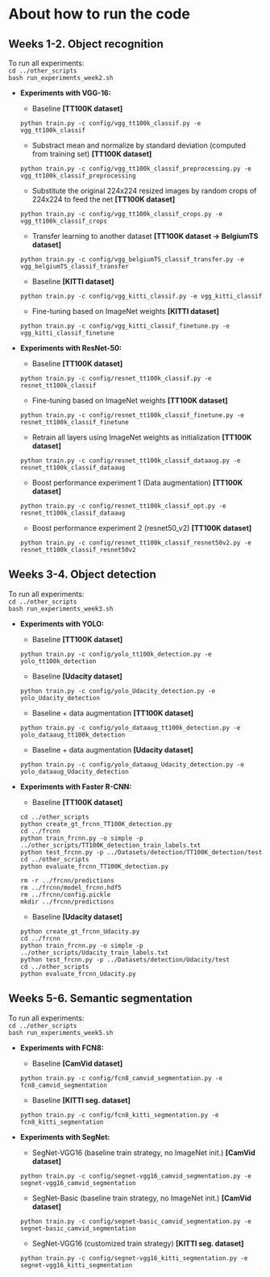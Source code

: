 # About how to run the code

## Weeks 1-2. Object recognition

To run all experiments:  
    ```
    cd ../other_scripts  
    ```    
    ```
    bash run_experiments_week2.sh
    ```

- **Experiments with VGG-16:**    
 
    - Baseline **[TT100K dataset]**
    ```
    python train.py -c config/vgg_tt100k_classif.py -e vgg_tt100k_classif 
    ```
    
    - Substract mean and normalize by standard deviation (computed from training set)  **[TT100K dataset]**
    ```
    python train.py -c config/vgg_tt100k_classif_preprocessing.py -e vgg_tt100k_classif_preprocessing
    ```
    
    - Substitute the original 224x224 resized images by random crops of 224x224 to feed the net **[TT100K dataset]**
    ```
    python train.py -c config/vgg_tt100k_classif_crops.py -e vgg_tt100k_classif_crops
    ```
    
    - Transfer learning to another dataset **[TT100K dataset -> BelgiumTS dataset]**
    ```
    python train.py -c config/vgg_belgiumTS_classif_transfer.py -e vgg_belgiumTS_classif_transfer
    ```
    
    - Baseline **[KITTI dataset]**
    ```
    python train.py -c config/vgg_kitti_classif.py -e vgg_kitti_classif
    ``` 
   
    - Fine-tuning based on ImageNet weights  **[KITTI dataset]**
    ```
    python train.py -c config/vgg_kitti_classif_finetune.py -e vgg_kitti_classif_finetune
    ``` 

 - **Experiments with ResNet-50:**   

    - Baseline **[TT100K dataset]**
    ```
    python train.py -c config/resnet_tt100k_classif.py -e resnet_tt100k_classif
    ```  

    - Fine-tuning based on ImageNet weights **[TT100K dataset]**
    ```
    python train.py -c config/resnet_tt100k_classif_finetune.py -e resnet_tt100k_classif_finetune
    ```  
    
    - Retrain all layers using ImageNet weights as initialization **[TT100K dataset]**
    ```
    python train.py -c config/resnet_tt100k_classif_dataaug.py -e resnet_tt100k_classif_dataaug
    ```   
    
    - Boost performance experiment 1 (Data augmentation) **[TT100K dataset]**
    ```
    python train.py -c config/resnet_tt100k_classif_opt.py -e resnet_tt100k_classif_dataaug
    ```  
    
    - Boost performance experiment 2 (resnet50_v2) **[TT100K dataset]**
    ```
    python train.py -c config/resnet_tt100k_classif_resnet50v2.py -e resnet_tt100k_classif_resnet50v2
    ```  

## Weeks 3-4. Object detection

To run all experiments:  
    ```
    cd ../other_scripts  
    ```    
    ```
    bash run_experiments_week3.sh
    ```

- **Experiments with YOLO:**    
 
    - Baseline **[TT100K dataset]**
    ```
    python train.py -c config/yolo_tt100k_detection.py -e yolo_tt100k_detection 
    ```
    
    - Baseline  **[Udacity dataset]**
    ```
    python train.py -c config/yolo_Udacity_detection.py -e yolo_Udacity_detection  
    ```    

    - Baseline + data augmentation **[TT100K dataset]**
    ```
    python train.py -c config/yolo_dataaug_tt100k_detection.py -e yolo_dataaug_tt100k_detection
    ```
    
    - Baseline + data augmentation  **[Udacity dataset]**
    ```
    python train.py -c config/yolo_dataaug_Udacity_detection.py -e yolo_dataaug_Udacity_detection  
    ```   
    
- **Experiments with Faster R-CNN:**  

    - Baseline **[TT100K dataset]**
    ```
    cd ../other_scripts  
    python create_gt_frcnn_TT100K_detection.py
    cd ../frcnn
    python train_frcnn.py -o simple -p ../other_scripts/TT100K_detection_train_labels.txt
    python test_frcnn.py -p ../Datasets/detection/TT100K_detection/test
    cd ../other_scripts
    python evaluate_frcnn_TT100K_detection.py
    ```  
    ```  
    rm -r ../frcnn/predictions
    rm ../frcnn/model_frcnn.hdf5
    rm ../frcnn/config.pickle
    mkdir ../frcnn/predictions
    ```  

    - Baseline **[Udacity dataset]**
    ```  
    python create_gt_frcnn_Udacity.py
    cd ../frcnn
    python train_frcnn.py -o simple -p ../other_scripts/Udacity_train_labels.txt
    python test_frcnn.py -p ../Datasets/detection/Udacity/test
    cd ../other_scripts
    python evaluate_frcnn_Udacity.py
    ```
    
## Weeks 5-6. Semantic segmentation

To run all experiments:  
    ```
    cd ../other_scripts  
    ```    
    ```
    bash run_experiments_week5.sh
    ```

- **Experiments with FCN8:**    
 
    - Baseline **[CamVid dataset]**
    ```
    python train.py -c config/fcn8_camvid_segmentation.py -e fcn8_camvid_segmentation
    ```
    
    - Baseline  **[KITTI seg. dataset]**
    ```
    python train.py -c config/fcn8_kitti_segmentation.py -e fcn8_kitti_segmentation
    ```    
    
- **Experiments with SegNet:**    
 
    - SegNet-VGG16 (baseline train strategy, no ImageNet init.) **[CamVid dataset]**
    ```
    python train.py -c config/segnet-vgg16_camvid_segmentation.py -e segnet-vgg16_camvid_segmentation
    ```
    
    - SegNet-Basic (baseline train strategy, no ImageNet init.)  **[CamVid dataset]**
    ```
    python train.py -c config/segnet-basic_camvid_segmentation.py -e segnet-basic_camvid_segmentation
    ```    

    - SegNet-VGG16 (customized train strategy) **[KITTI seg. dataset]**
    ```
    python train.py -c config/segnet-vgg16_kitti_segmentation.py -e segnet-vgg16_kitti_segmentation
    ```
    
